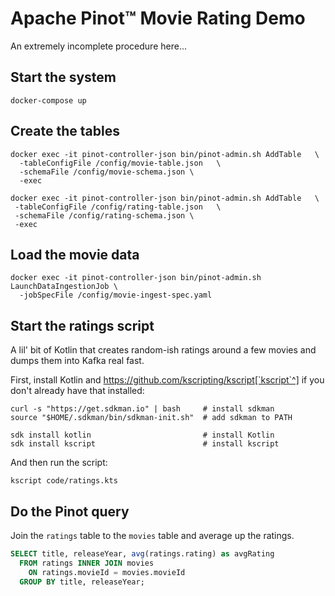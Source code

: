 # Apache Pinot™ Movie Rating Demo

An extremely incomplete procedure here...

## Start the system

```
docker-compose up
```

## Create the tables

```
docker exec -it pinot-controller-json bin/pinot-admin.sh AddTable   \
  -tableConfigFile /config/movie-table.json   \
  -schemaFile /config/movie-schema.json \
  -exec
 ```

 ```
docker exec -it pinot-controller-json bin/pinot-admin.sh AddTable   \
  -tableConfigFile /config/rating-table.json   \
  -schemaFile /config/rating-schema.json \
  -exec
 ```

 ## Load the movie data

```
docker exec -it pinot-controller-json bin/pinot-admin.sh LaunchDataIngestionJob \
  -jobSpecFile /config/movie-ingest-spec.yaml
```

 ## Start the ratings script

 A lil' bit of Kotlin that creates random-ish ratings around a few movies and dumps them into Kafka real fast.

First, install Kotlin and https://github.com/kscripting/kscript[`kscript`^] if you don't already have that installed:

```
curl -s "https://get.sdkman.io" | bash     # install sdkman
source "$HOME/.sdkman/bin/sdkman-init.sh"  # add sdkman to PATH

sdk install kotlin                         # install Kotlin
sdk install kscript                        # install kscript
```

And then run the script:

```
kscript code/ratings.kts
```

 ## Do the Pinot query

 Join the `ratings` table to the `movies` table and average up the ratings.

```sql
SELECT title, releaseYear, avg(ratings.rating) as avgRating
  FROM ratings INNER JOIN movies 
    ON ratings.movieId = movies.movieId
  GROUP BY title, releaseYear;
```
